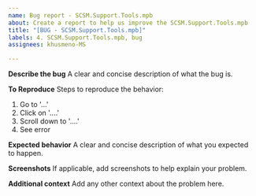 ```yaml
---
name: Bug report - SCSM.Support.Tools.mpb
about: Create a report to help us improve the SCSM.Support.Tools.mpb
title: "[BUG - SCSM.Support.Tools.mpb]"
labels: 4. SCSM.Support.Tools.mpb, bug
assignees: khusmeno-MS

---
```


**Describe the bug**
A clear and concise description of what the bug is.

**To Reproduce**
Steps to reproduce the behavior:
1. Go to '...'
2. Click on '....'
3. Scroll down to '....'
4. See error

**Expected behavior**
A clear and concise description of what you expected to happen.

**Screenshots**
If applicable, add screenshots to help explain your problem.

**Additional context**
Add any other context about the problem here.
